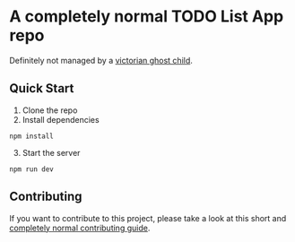 # A completely normal TODO List App repo
Definitely not managed by a [victorian ghost child](https://github.com/pawap90/ghostbot).

## Quick Start

1. Clone the repo
2. Install dependencies

```
npm install
```

3. Start the server

```
npm run dev
```

## Contributing

If you want to contribute to this project, please take a look at this short and [completely normal contributing guide](CONTRIBUTING.md).
